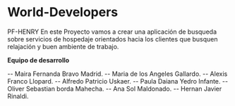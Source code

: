 # World-Developers
PF-HENRY
En este Proyecto vamos a crear una aplicación de busqueda sobre servicios de hospedaje  orientados hacia los clientes que busquen relajación y buen ambiente de trabajo.

**Equipo de desarrollo**

-- Maira Fernanda Bravo Madrid.
-- Maria de los Angeles Gallardo.
-- Alexis Franco Llopard.
-- Alfredo Patricio Uskaer.
-- Paula Daiana Yedro Infante.
-- Oliver Sebastian borda Mahecha.
-- Ana Sol Maldonado.
-- Hernan Javier Rinaldi.
